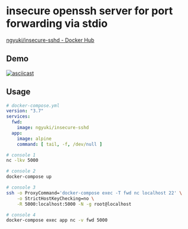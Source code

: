 # insecure openssh server for port forwarding  via stdio

[ngyuki/insecure-sshd - Docker Hub](https://hub.docker.com/repository/docker/ngyuki/insecure-sshd/general)

## Demo

[![asciicast](https://asciinema.org/a/Wxe9vptDncILTtI3VkCMrLzBt.svg)](https://asciinema.org/a/Wxe9vptDncILTtI3VkCMrLzBt)

## Usage

```yaml
# docker-compose.yml
version: "3.7"
services:
  fwd:
    image: ngyuki/insecure-sshd
  app:
    image: alpine
    command: [ tail, -f, /dev/null ]
```

```sh
# console 1
nc -lkv 5000

# console 2
docker-compose up

# console 3
ssh -o ProxyCommand='docker-compose exec -T fwd nc localhost 22' \
    -o StrictHostKeyChecking=no \
    -R 5000:localhost:5000 -N -g root@localhost

# console 4
docker-compose exec app nc -v fwd 5000
```
